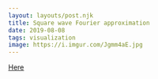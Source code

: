 ```yaml
---
layout: layouts/post.njk
title: Square wave Fourier approximation
date: 2019-08-08
tags: visualization
image: https://i.imgur.com/Jgmm4aE.jpg
---
```


[Here](/vis/fourier_series.html)
